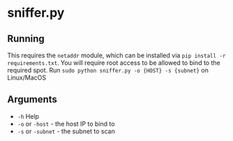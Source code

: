 # sniffer.py

## Running
This requires the `netaddr` module, which can be installed via 
`pip install -r requirements.txt`. You will require root access to be allowed
to bind to the required spot. 
Run `sudo python sniffer.py -o {HOST} -s {subnet}` on Linux/MacOS 

## Arguments
* `-h` Help
* `-o` or `-host` - the host IP to bind to
* `-s` or `-subnet` - the subnet to scan